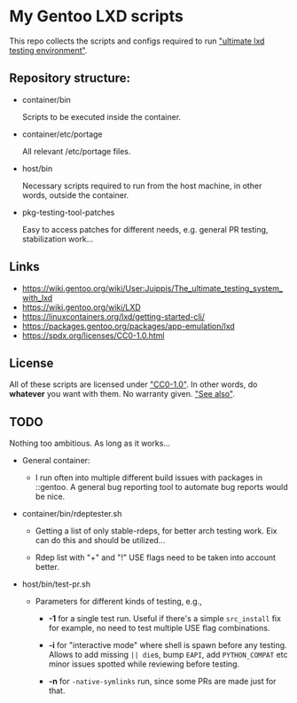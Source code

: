 # My Gentoo LXD scripts

This repo collects the scripts and configs required to run ["ultimate lxd testing environment"](https://wiki.gentoo.org/wiki/User:Juippis/The_ultimate_testing_system_with_lxd). 


## Repository structure:

* container/bin

   Scripts to be executed inside the container.

* container/etc/portage

   All relevant /etc/portage files.

* host/bin

   Necessary scripts required to run from the host machine, in other words, outside the container.

* pkg-testing-tool-patches

   Easy to access patches for different needs, e.g. general PR testing, stabilization work...


## Links
* https://wiki.gentoo.org/wiki/User:Juippis/The_ultimate_testing_system_with_lxd
* https://wiki.gentoo.org/wiki/LXD
* https://linuxcontainers.org/lxd/getting-started-cli/
* https://packages.gentoo.org/packages/app-emulation/lxd
* https://spdx.org/licenses/CC0-1.0.html


## License

All of these scripts are licensed under ["CC0-1.0"](https://spdx.org/licenses/CC0-1.0.html). In other words, do **whatever** you want with them. No warranty given. ["See also"](https://wiki.creativecommons.org/wiki/CC0).


## TODO

Nothing too ambitious. As long as it works...

 * General container:
 
 	* I run often into multiple different build issues with packages in ::gentoo. A general bug reporting tool to automate bug reports would be nice.

 * container/bin/rdeptester.sh
 
	* Getting a list of only stable-rdeps, for better arch testing work. Eix can do this and should be utilized...
 
 	* Rdep list with "+" and "!" USE flags need to be taken into account better.

 * host/bin/test-pr.sh
 
	* Parameters for different kinds of testing, e.g.,
 	
 		* **-1** for a single test run. Useful if there's a simple `src_install` fix for example, no need to test multiple USE flag combinations.
 	
		* **-i** for "interactive mode" where shell is spawn before any testing. Allows to add missing `|| die`s, bump `EAPI`, add `PYTHON_COMPAT` etc minor issues spotted while reviewing before testing.
 		
		* **-n** for `-native-symlinks` run, since some PRs are made just for that.

